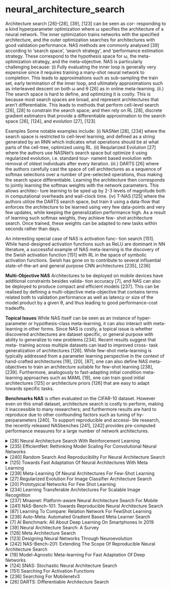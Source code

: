 # neural_architecture_search
Architecture search [26]–[28], [39], [123] can be seen as cor- responding to a kind hyperparameter optimization where ω specifies the architecture of a neural network. The inner optimization trains networks with the specified architecture, and the outer optimization searches for architectures with good validation performance. NAS methods are commonly analysed [39] according to ‘search space’, ‘search strategy’, and ‘performance estimation strategy. These correspond to the hypothesis space for ω, the meta-optimization strategy, and the meta-objective. NAS is particularly challenging because: (i) Fully evaluating the inner loop is generally very expensive since it requires training a many-shot neural network to completion. This leads to approximations such
as sub-sampling the train set, early termination of the inner loop, and ultimately approximations such as interleaved descent on both ω and θ [26] as in online meta-learning. (ii.) The search space is hard to define, and optimizing it is costly. This is because most search spaces are broad, and represent architectures that aren’t differentiable. This leads to methods that perform cell-level search [26], [28] to constrain the search space; and then rely on RL [28], discrete gradient estimators that provide a differentiable approximation to the search space [26], [124], and evolution [27], [123].

Examples Some notable examples include: (i) NASNet [28], [234] where the search space is restricted to cell-level learning, and defined as a string generated by an RNN which indicates what operations should be at what parts of the cell-tree, optimized using RL. (ii) Reqularized Evolution [27] where the authors use NASNet’s search space but optimize it using regularized evolution, i.e. standard tour- nament based evolution with removal of oldest individuals after every iteration. (iii.) DARTS [26] where the authors carefully cast the space of cell architectures as a sequence of softmax selections over a number of pre-selected operations, thus making the search space differentiable. Learning the architecture then corresponds to jointly learning the softmax weights with the network parameters. This allows architec- ture learning to be sped up by 2-3 levels of magnitude both in computational overheads and wall-clock time. (iv) T-NAS [125] where the authors utilize the DARTS search space, but train it using a data-flow that enforces the architecture to be learned using very few data-points and very few updates, while keeping the generalization performance high. As a result of learning such softmax weights, they achieve few- shot architecture search. Once trained, these weights can be adapted to new tasks within seconds rather than days.

An interesting special case of NAS is activation func-
tion search [151]. While hand-designed activation functions such as ReLU are dominant in NN literature, a successful example of NAS meta-learning is the discovery of the Swish activation function [151] with RL in the space of symbolic activation functions. Swish has gone on to contribute to several influential state-of-the-art and general purpose CNN architectures [235], [236]

**Multi-Objective NAS** Architectures to be deployed on mobile devices have additional constraints besides valida- tion accuracy [7], and NAS can also be deployed to produce compact and efficient models [237]. This can be realised by defining a multi-objective meta-objective that contains terms related both to validation performance as well as latency or size of the model product by a given θ, and thus leading to good performance-cost tradeoffs.

**Topical Issues** While NAS itself can be seen as an instance of hyper-parameter or hypothesis-class meta-learning, it can also interact with meta-learning in other forms. Since NAS is costly, a topical issue is whether discovered architectures are dataset specific, or general purpose with ability to generalize to new problems [234]. Recent results suggest that meta- training across multiple datasets can lead to improved cross- task generalization of architectures [126]. While few-shot meta-learning is typically addressed
from a parameter learning perspective in the context of hand-crafted architectures [19], [20], [87], one can also define NAS meta-objectives to train an architecture suitable for few-shot learning [238], [239]. Furthermore, analogously to fast-adapting initial condition meta-learning approaches such as MAML [19], one can train good initial architectures [125] or architecture priors [126] that are easy to adapt towards specific tasks.

**Benchmarks NAS** is often evaluated on the CIFAR-10 dataset. However even on this small dataset, architecture search is costly to perform, making it inaccessible to many researchers; and furthermore results are hard to reproduce due to other confounding factors such as tuning of hy- perparameters [240]. To support reproducible and accessi- ble research, the recently released NASbenches [241], [242] provides pre-computed performance measures for a large number of network architectures.
<!-- REFERENCE -->


<details>
<summary>[28] Neural Architecture Search With Reinforcement Learning</summary>
<br>
<!-- (neural_architecture_search_with_reinforcement_learning.md) -->

# neural_architecture_search_with_reinforcement_learning.md

<!-- REFERENCE -->


[Neural Architecture Search With Reinforcement Learning](../papers/neural_architecture_search_with_reinforcement_learning.md)

</details>



<details>
<summary>[235] EfficientNet: Rethinking Model Scaling For Convolutional Neural Networks</summary>
<br>
<!-- (efficientnet_rethinking_model_scaling_for_convolutional_neural_networks.md) -->

# efficientnet_rethinking_model_scaling_for_convolutional_neural_networks.md

<!-- REFERENCE -->


[EfficientNet: Rethinking Model Scaling For Convolutional Neural Networks](../papers/efficientnet_rethinking_model_scaling_for_convolutional_neural_networks.md)

</details>



<details>
<summary>[240] Random Search And Reproducibility For Neural Architecture Search</summary>
<br>
<!-- (random_search_and_reproducibility_for_neural_architecture_search.md) -->

# random_search_and_reproducibility_for_neural_architecture_search.md

<!-- REFERENCE -->


[Random Search And Reproducibility For Neural Architecture Search](../papers/random_search_and_reproducibility_for_neural_architecture_search.md)

</details>



<details>
<summary>[125] Towards Fast Adaptation Of Neural Architectures With Meta Learning</summary>
<br>
<!-- (towards_fast_adaptation_of_neural_architectures_with_meta_learning.md) -->

# towards_fast_adaptation_of_neural_architectures_with_meta_learning.md

<!-- REFERENCE -->


[Towards Fast Adaptation Of Neural Architectures With Meta Learning](../papers/towards_fast_adaptation_of_neural_architectures_with_meta_learning.md)

</details>



<details>
<summary>[239] Meta-Learning Of Neural Architectures For Few-Shot Learning</summary>
<br>
<!-- (meta_learning_of_neural_architectures_for_few_shot_learning.md) -->

# meta_learning_of_neural_architectures_for_few_shot_learning.md

<!-- REFERENCE -->


[Meta-Learning Of Neural Architectures For Few-Shot Learning](../papers/meta_learning_of_neural_architectures_for_few_shot_learning.md)

</details>



<details>
<summary>[27] Regularized Evolution For Image Classifier Architecture Search</summary>
<br>
<!-- (regularized_evolution_for_image_classifier_architecture_search.md) -->

# regularized_evolution_for_image_classifier_architecture_search.md

<!-- REFERENCE -->


[Regularized Evolution For Image Classifier Architecture Search](../papers/regularized_evolution_for_image_classifier_architecture_search.md)

</details>



<details>
<summary>[20] Prototypical Networks For Few Shot Learning</summary>
<br>
<!-- (prototypical_networks_for_few_shot_learning.md) -->

# prototypical_networks_for_few_shot_learning.md

<!-- REFERENCE -->


[Prototypical Networks For Few Shot Learning](../papers/prototypical_networks_for_few_shot_learning.md)

</details>



<details>
<summary>[234] Learning Transferable Architectures For Scalable Image Recognition</summary>
<br>
<!-- (learning_transferable_architectures_for_scalable_image_recognition.md) -->

# learning_transferable_architectures_for_scalable_image_recognition.md

<!-- REFERENCE -->


[Learning Transferable Architectures For Scalable Image Recognition](../papers/learning_transferable_architectures_for_scalable_image_recognition.md)

</details>



<details>
<summary>[237] Mnasnet: Platform-aware Neural Architecture Search For Mobile</summary>
<br>
<!-- (mnasnet_platform_aware_neural_architecture_search_for_mobile.md) -->

# mnasnet_platform_aware_neural_architecture_search_for_mobile.md

<!-- REFERENCE -->


[Mnasnet: Platform-aware Neural Architecture Search For Mobile](../papers/mnasnet_platform_aware_neural_architecture_search_for_mobile.md)

</details>



<details>
<summary>[241] NAS-Bench-101: Towards Reproducible Neural Architecture Search</summary>
<br>
<!-- (nas_bench_101_towards_reproducible_neural_architecture_search.md) -->

# nas_bench_101_towards_reproducible_neural_architecture_search.md

<!-- REFERENCE -->


[NAS-Bench-101: Towards Reproducible Neural Architecture Search](../papers/nas_bench_101_towards_reproducible_neural_architecture_search.md)

</details>



<details>
<summary>[87] Learning To Compare: Relation Network For FewShot Learning</summary>
<br>
<!-- (learning_to_compare_relation_network_for_fewshot_learning.md) -->

# learning_to_compare_relation_network_for_fewshot_learning.md

<!-- REFERENCE -->


[Learning To Compare: Relation Network For FewShot Learning](../papers/learning_to_compare_relation_network_for_fewshot_learning.md)

</details>



<details>
<summary>[238] Auto-Meta: Automated Gradient Based Meta Learner Search</summary>
<br>
<!-- (auto_meta_automated_gradient_based_meta_learner_search.md) -->

# auto_meta_automated_gradient_based_meta_learner_search.md

<!-- REFERENCE -->


[Auto-Meta: Automated Gradient Based Meta Learner Search](../papers/auto_meta_automated_gradient_based_meta_learner_search.md)

</details>



<details>
<summary>[7] AI Benchmark: All About Deep Learning On Smartphones In 2019</summary>
<br>
<!-- (ai_benchmark_all_about_deep_learning_on_smartphones_in_2019.md) -->

# ai_benchmark_all_about_deep_learning_on_smartphones_in_2019.md

<!-- REFERENCE -->


[AI Benchmark: All About Deep Learning On Smartphones In 2019](../papers/ai_benchmark_all_about_deep_learning_on_smartphones_in_2019.md)

</details>



<details>
<summary>[39] Neural Architecture Search: A Survey</summary>
<br>
<!-- (neural_architecture_search_a_survey.md) -->

# neural_architecture_search_a_survey.md

<!-- REFERENCE -->


[Neural Architecture Search: A Survey](../papers/neural_architecture_search_a_survey.md)

</details>



<details>
<summary>[126] Meta Architecture Search</summary>
<br>
<!-- (meta_architecture_search.md) -->

# meta_architecture_search.md

<!-- REFERENCE -->


[Meta Architecture Search](../papers/meta_architecture_search.md)

</details>



<details>
<summary>[123] Designing Neural Networks Through Neuroevolution</summary>
<br>
<!-- (designing_neural_networks_through_neuroevolution.md) -->

# designing_neural_networks_through_neuroevolution.md

<!-- REFERENCE -->


[Designing Neural Networks Through Neuroevolution](../papers/designing_neural_networks_through_neuroevolution.md)

</details>



<details>
<summary>[242] NAS-Bench-201: Extending The Scope Of Reproducible Neural Architecture Search</summary>
<br>
<!-- (nas_bench_201_extending_the_scope_of_reproducible_neural_architecture_search.md) -->

# nas_bench_201_extending_the_scope_of_reproducible_neural_architecture_search.md

<!-- REFERENCE -->


[NAS-Bench-201: Extending The Scope Of Reproducible Neural Architecture Search](../papers/nas_bench_201_extending_the_scope_of_reproducible_neural_architecture_search.md)

</details>



<details>
<summary>[19] Model-Agnostic Meta-learning For Fast Adaptation Of Deep Networks</summary>
<br>
<!-- (model_agnostic_meta_learning_for_fast_adaptation_of_deep_networks.md) -->

# model_agnostic_meta_learning_for_fast_adaptation_of_deep_networks.md

<!-- REFERENCE -->


[Model-Agnostic Meta-learning For Fast Adaptation Of Deep Networks](../papers/model_agnostic_meta_learning_for_fast_adaptation_of_deep_networks.md)

</details>



<details>
<summary>[124] SNAS: Stochastic Neural Architecture Search</summary>
<br>
<!-- (snas_stochastic_neural_architecture_search.md) -->

# snas_stochastic_neural_architecture_search.md

<!-- REFERENCE -->


[SNAS: Stochastic Neural Architecture Search](../papers/snas_stochastic_neural_architecture_search.md)

</details>



<details>
<summary>[151] Searching For Activation Functions</summary>
<br>
<!-- (searching_for_activation_functions.md) -->

# searching_for_activation_functions.md

<!-- REFERENCE -->


[Searching For Activation Functions](../papers/searching_for_activation_functions.md)

</details>



<details>
<summary>[236] Searching For Mobilenetv3</summary>
<br>
<!-- (searching_for_mobilenetv3.md) -->

# searching_for_mobilenetv3.md

<!-- REFERENCE -->


[Searching For Mobilenetv3](../papers/searching_for_mobilenetv3.md)

</details>



<details>
<summary>[26] DARTS: Differentiable Architecture Search</summary>
<br>
<!-- (darts_differentiable_architecture_search.md) -->

# darts_differentiable_architecture_search.md

<!-- REFERENCE -->


[DARTS: Differentiable Architecture Search](../papers/darts_differentiable_architecture_search.md)

</details>

